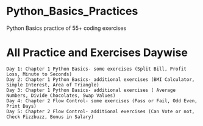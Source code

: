 # Python_Basics_Practices
Python Basics practice of 55+ coding exercises

# All Practice and Exercises Daywise
    Day 1: Chapter 1 Python Basics- some exercises (Split Bill, Profit Loss, Minute to Seconds)
    Day 2: Chapter 1 Python Basics- additional exercises (BMI Calculator, Simple Interest, Area of Triangle)
    Day 3: Chapter 1 Python Basics- additional exercises ( Average Numbers, Divide Chocolates, Swap Values)
    Day 4: Chapter 2 Flow Control- some exercises (Pass or Fail, Odd Even, Print Days)
    Day 5: Chapter 2 Flow Control- additional exercises (Can Vote or not, Check Fizzbuzz, Bonus in Salary)
